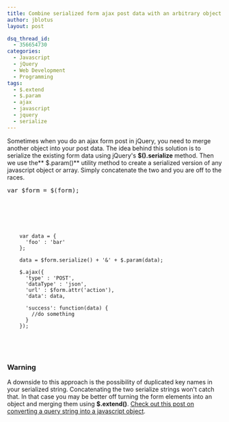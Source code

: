 ```yaml
---
title: Combine serialized form ajax post data with an arbitrary object using jQuery
author: jblotus
layout: post

dsq_thread_id:
  - 356654730
categories:
  - Javascript
  - jQuery
  - Web Development
  - Programming
tags:
  - $.extend
  - $.param
  - ajax
  - javascript
  - jquery
  - serialize
---
```

Sometimes when you do an ajax form post in jQuery, you need to merge another object into your post data. The idea behind this solution is to serialize the existing form data using jQuery's **$().serialize** method. Then we use the** $.param()** utility method to create a serialized version of any javascript object or array. Simply concatenate the two and you are off to the races.

<pre class="brush:js">var $form = $(form);</p>



<pre><code>    var data = {
      'foo' : 'bar'
    };

    data = $form.serialize() + '&amp;' + $.param(data);

    $.ajax({
      'type' : 'POST',
      'dataType' : 'json',
      'url' : $form.attr('action'),
      'data': data,

      'success': function(data) {
        //do something
      }
    });</pre>
</code></pre>



<h3>
  Warning
</h3>



<p>
  A downside to this approach is the possibility of duplicated key names in your serialized string. Concatenating the two serialize strings won't catch that. In that case you may be better off turning the form elements into an object and merging them using <strong>$.extend()</strong>. <a href="http://stevenbenner.com/2010/03/javascript-regex-trick-parse-a-query-string-into-an-object/">Check out this post on converting a query string into a javascript object</a>.
</p>
